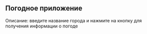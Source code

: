 ## Погодное приложение

Описание: введите название города и нажмите на кнопку для получения информации о погоде 